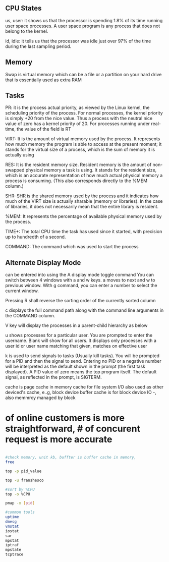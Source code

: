 CPU States
--------
us, user: it shows us that the processor is spending 1.8% of its time running user space processes. A user space program is any process that does not belong to the kernel.

id, idle: it tells us that the processor was idle just over 97% of the time during the last sampling period.

Memory
-------
Swap is virtual memory which can be a file or a partition on your hard drive that is essentially used as extra RAM

Tasks
-------
PR: it is the process actual priority, as viewed by the Linux kernel, the scheduling priority of the process. For normal processes, the kernel priority is simply +20 from the nice value. Thus a process with the neutral nice value of zero has a kernel priority of 20. For processes running under real-time, the value of the field is RT

VIRT: It is the amount of virtual memory used by the process. It represents how much memory the program is able to access at the present moment; it stands for the virtual size of a process, which is the sum of memory it is actually using

RES: It is the resident memory size. Resident memory is the amount of non-swapped physical memory a task is using. It stands for the resident size, which is an accurate representation of how much actual physical memory a process is consuming. (This also corresponds directly to the %MEM column.)

SHR: SHR is the shared memory used by the process and it indicates how much of the VIRT size is actually sharable (memory or libraries). In the case of libraries, it does not necessarily mean that the entire library is resident.

%MEM: It represents the percentage of available physical memory used by the process.

TIME+: The total CPU time the task has used since it started, with precision up to hundredth of a second.

COMMAND: The command which was used to start the process

Alternate Display Mode
--------
can be entered into using the A display mode toggle command
You can switch between 4 windows with a and w keys. a moves to next and w to previous window. With g command, you can enter a number to select the current window.

Pressing R shall reverse the sorting order of the currently sorted column

c displays the full command path along with the command line arguments in the COMMAND column.

V key will display the processes in a parent-child hierarchy as below

u shows processes for a particular user. You are prompted to enter the username. Blank will show for all users. It displays only processes with a user id or user name matching that given,  matches on effective user

k is used to send signals to tasks (Usually kill tasks). You will be prompted for a PID and then the signal to send. Entering no PID or a negative number will be interpreted as the default shown in the prompt (the first task displayed). A PID value of zero means the top program itself. The default signal, as reflected in the prompt, is SIGTERM.

cache is page cache in memory
cache for file system I/O
also used as other deviced's cache, e..g, block device
buffer cache is for block device IO -, also memmroy managed by block

# of online customers is more straightforward, # of concurent request is more accurate


```bash

#check memory, unit kb, buffter is buffer cache in memory, 
free

top -p pid_value

top -u franshesco

#sort by %CPU
top -o %CPU

pmap -x [pid]

#common tools
uptime
dmesg
vmstat
iostat
sar
mpstat
iptraf
mpstate
tcptrace

```
